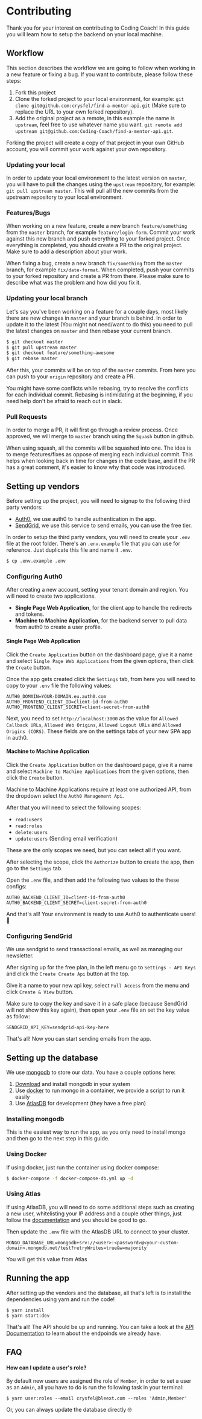 # Contributing
Thank you for your interest on contributing to Coding Coach! In this guide you will learn how to setup the backend on your local machine.

## Workflow

This section describes the workflow we are going to follow when working in a new feature or fixing a bug. If you want to contribute, please follow these steps:

1. Fork this project
2. Clone the forked project to your local environment, for example: `git clone git@github.com:crysfel/find-a-mentor-api.git` (Make sure to replace the URL to your own forked repository).
3. Add the original project as a remote, in this example the name is `upstream`, feel free to use whatever name you want. `git remote add upstream git@github.com:Coding-Coach/find-a-mentor-api.git`.

Forking the project will create a copy of that project in your own GitHub account, you will commit your work against your own repository.

### Updating your local

In order to update your local environment to the latest version on `master`, you will have to pull the changes using the `upstream` repository, for example: `git pull upstream master`. This will pull all the new commits from the upstream repository to your local environment.

### Features/Bugs

When working on a new feature, create a new branch `feature/something` from the `master` branch, for example `feature/login-form`. Commit your work against this new branch and push everything to your forked project. Once everything is completed, you should create a PR to the original project. Make sure to add a description about your work.

When fixing a bug, create a new branch `fix/something` from the `master` branch, for example `fix/date-format`. When completed, push your commits to your forked repository and create a PR from there. Please make sure to describe what was the problem and how did you fix it.

### Updating your local branch

Let's say you've been working on a feature for a couple days, most likely there are new changes in `master` and your branch is behind. In order to update it to the latest (You might not need/want to do this) you need to pull the latest changes on `master` and then rebase your current branch.

```bash
$ git checkout master
$ git pull upstream master
$ git checkout feature/something-awesome
$ git rebase master
```

After this, your commits will be on top of the `master` commits. From here you can push to your `origin` repository and create a PR.

You might have some conflicts while rebasing, try to resolve the conflicts for each individual commit. Rebasing is intimidating at the beginning, if you need help don't be afraid to reach out in slack.

### Pull Requests

In order to merge a PR, it will first go through a review process. Once approved, we will merge to `master` branch using the `Squash` button in github.

When using squash, all the commits will be squashed into one. The idea is to merge features/fixes as oppose of merging each individual commit. This helps when looking back in time for changes in the code base, and if the PR has a great comment, it's easier to know why that code was introduced.


## Setting up vendors
Before setting up the project, you will need to signup to the following third party vendors:

- [Auth0](https://auth0.com/signup), we use auth0 to handle authentication in the app.
- [SendGrid](https://sendgrid.com/pricing/), we use this service to send emails, you can use the free tier.

In order to setup the third party vendors, you will need to create your `.env` file at the root folder. There's an `.env.example` file that you can use for reference. Just duplicate this file and name it `.env`.

```bash
$ cp .env.example .env
```

### Configuring Auth0
After creating a new account, setting your tenant domain and region. You will need to create two applications.

- **Single Page Web Application**, for the client app to handle the redirects and tokens.
- **Machine to Machine Application**, for the backend server to pull data from auth0 to create a user profile.

#### Single Page Web Application
Click the `Create Application` button on the dashboard page, give it a name and select `Single Page Web Applications` from the given options, then click the `Create` button.

Once the app gets created click the `Settings` tab, from here you will need to copy to your `.env` file the following values:

```
AUTH0_DOMAIN=YOUR-DOMAIN.eu.auth0.com
AUTH0_FRONTEND_CLIENT_ID=client-id-from-auth0
AUTH0_FRONTEND_CLIENT_SECRET=client-secret-from-auth0
```

Next, you need to set `http://localhost:3000` as the value for `Allowed Callback URLs`, `Allowed Web Origins`, `Allowed Logout URLs` and `Allowed Origins (CORS)`. These fields are on the settings tabs of your new SPA app in auth0.

#### Machine to Machine Application
Click the `Create Application` button on the dashboard page, give it a name and select `Machine to Machine Applications` from the given options, then click the `Create` button.

Machine to Machine Applications require at least one authorized API, from the dropdown select the `Auth0 Management Api`.

After that you will need to select the following scopes:

- `read:users`
- `read:roles`
- `delete:users`
- `update:users` (Sending email verification)

These are the only scopes we need, but you can select all if you want.

After selecting the scope, click the `Authorize` button to create the app, then go to the `Settings` tab.

Open the `.env` file, and then add the following two values to the these configs:

```
AUTH0_BACKEND_CLIENT_ID=client-id-from-auth0
AUTH0_BACKEND_CLIENT_SECRET=client-secret-from-auth0
```

And that's all! Your environment is ready to use Auth0 to authenticate users! 🎉

### Configuring SendGrid
We use sendgrid to send transactional emails, as well as managing our newsletter.

After signing up for the free plan, in the left menu go to `Settings - API Keys` and click the `Create Create Api` button at the top.

Give it a name to your new api key, select `Full Access` from the menu and click `Create & View` button.

Make sure to copy the key and save it in a safe place (because SendGrid will not show this key again), then open your `.env` file an set the key value as follow:

```
SENDGRID_API_KEY=sendgrid-api-key-here
```

That's all! Now you can start sending emails from the app.

## Setting up the database
We use [mongodb](https://www.mongodb.com/) to store our data. You have a couple options here:

1. [Download](https://www.mongodb.com/download-center/community) and install mongodb in your system
2. Use [docker](https://www.docker.com/) to run mongo in a container, we provide a script to run it easily
3. Use [AtlasDB](https://www.mongodb.com/cloud/atlas) for development (they have a free plan)


### Installing mongodb
This is the easiest way to run the app, as you only need to install mongo and then go to the next step in this guide.

### Using Docker
If using docker, just run the container using docker compose:

```bash
$ docker-compose -f docker-compose-db.yml up -d
```

### Using Atlas
If using AtlasDB, you will need to do some additional steps such as creating a new user, whitelisting your IP address and a couple other things, just follow the [documentation](https://docs.atlas.mongodb.com/connect-to-cluster/) and you should be good to go.

Then update the `.env` file with the AtlasDB URL to connect to your cluster.

```
MONGO_DATABASE_URL=mongodb+srv://<user>:<password>@<your-custom-domain>.mongodb.net/test?retryWrites=true&w=majority
```

You will get this value from Atlas

## Running the app
After setting up the vendors and the database, all that's left is to install the dependencies using yarn and run the code!

```
$ yarn install
$ yarn start:dev
```

That's all! The API should be up and running. You can take a look at the [API Documentation](https://api-staging.codingcoach.io/) to learn about the endpoinds we already have.


## FAQ
#### How can I update a user's role?
By default new users are assigned the role of `Member`, in order to set a user as an `Admin`, all you have to do is run the following task in your terminal:

```
$ yarn user:roles --email crysfel@bleext.com --roles 'Admin,Member'
```

Or, you can always update the database directly 🤓